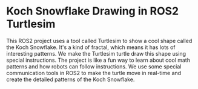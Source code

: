 # Koch Snowflake Drawing in ROS2 Turtlesim

This ROS2 project uses a tool called Turtlesim to show a cool shape called the Koch Snowflake. It's a kind of fractal, which means it has lots of interesting patterns. We make the Turtlesim turtle draw this shape using special instructions. The project is like a fun way to learn about cool math patterns and how robots can follow instructions. We use some special communication tools in ROS2 to make the turtle move in real-time and create the detailed patterns of the Koch Snowflake.
